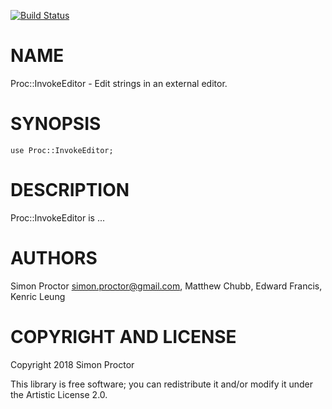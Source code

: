 [![Build Status](https://travis-ci.org/Scimon/p6-Proc-InvokeEditor.svg?branch=master)](https://travis-ci.org/Scimon/p6-Proc-InvokeEditor)

NAME
====

Proc::InvokeEditor - Edit strings in an external editor. 

SYNOPSIS
========

    use Proc::InvokeEditor;

DESCRIPTION
===========

Proc::InvokeEditor is ...

AUTHORS
=======

Simon Proctor <simon.proctor@gmail.com>, Matthew Chubb, Edward Francis, Kenric Leung

COPYRIGHT AND LICENSE
=====================

Copyright 2018 Simon Proctor

This library is free software; you can redistribute it and/or modify it under the Artistic License 2.0.
